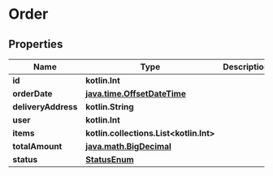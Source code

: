 
# Order

## Properties
| Name | Type | Description | Notes |
| ------------ | ------------- | ------------- | ------------- |
| **id** | **kotlin.Int** |  |  [readonly] |
| **orderDate** | [**java.time.OffsetDateTime**](java.time.OffsetDateTime.md) |  |  [readonly] |
| **deliveryAddress** | **kotlin.String** |  |  |
| **user** | **kotlin.Int** |  |  |
| **items** | **kotlin.collections.List&lt;kotlin.Int&gt;** |  |  |
| **totalAmount** | [**java.math.BigDecimal**](java.math.BigDecimal.md) |  |  [optional] |
| **status** | [**StatusEnum**](StatusEnum.md) |  |  [optional] |




